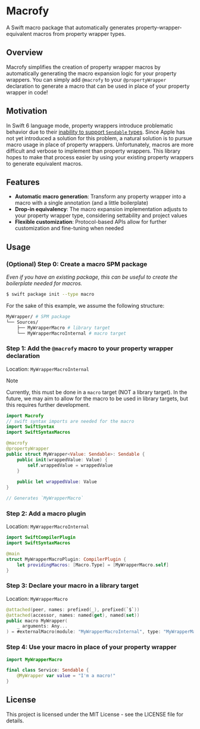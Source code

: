 # Macrofy

A Swift macro package that automatically generates property-wrapper-equivalent macros from property wrapper types.

## Overview

Macrofy simplifies the creation of property wrapper macros by automatically generating the macro expansion logic for your property wrappers.
You can simply add `@macrofy` to your `@propertyWrapper` declaration to generate a macro that can be used in place of your property wrapper in code!

## Motivation

In Swift 6 language mode, property wrappers introduce problematic behavior due to their [inability to support `Sendable` types](https://forums.swift.org/t/property-wrappers-in-sendable-classes/77535).
Since Apple has not yet introduced a solution for this problem, a natural solution is to pursue macro usage in place of property wrappers.
Unfortunately, macros are more difficult and verbose to implement than property wrappers.
This library hopes to make that process easier by using your existing property wrappers to generate equivalent macros.

## Features

- **Automatic macro generation**: Transform any property wrapper into a macro with a single annotation (and a little boilerplate)
- **Drop-in equivalency**: The macro expansion implementation adjusts to your property wrapper type, considering settability and project values
- **Flexible customization**: Protocol-based APIs allow for further customization and fine-tuning when needed

## Usage

### (Optional) Step 0: Create a macro SPM package

_Even if you have an existing package, this can be useful to create the boilerplate needed for macros._

```sh
$ swift package init --type macro
```

For the sake of this example, we assume the following structure:
```sh
MyWrapper/ # SPM package
└── Sources/
    ├── MyWrapperMacro # library target
    └── MyWrapperMacroInternal # macro target
```

### Step 1: Add the `@macrofy` macro to your property wrapper declaration

Location: `MyWrapperMacroInternal`

> [!NOTE]  
> Currently, this must be done in a `macro` target (NOT a library target).
> In the future, we may aim to allow for the macro to be used in library targets, but this requires further development.

```swift
import Macrofy
// swift syntax imports are needed for the macro
import SwiftSyntax
import SwiftSyntaxMacros

@macrofy
@propertyWrapper
public struct MyWrapper<Value: Sendable>: Sendable {
    public init(wrappedValue: Value) {
        self.wrappedValue = wrappedValue
    }
    
    public let wrappedValue: Value
}

// Generates `MyWrapperMacro`
```

### Step 2: Add a macro plugin

Location: `MyWrapperMacroInternal`

```swift
import SwiftCompilerPlugin
import SwiftSyntaxMacros

@main
struct MyWrapperMacroPlugin: CompilerPlugin {
    let providingMacros: [Macro.Type] = [MyWrapperMacro.self]
}
```

### Step 3: Declare your macro in a library target

Location: `MyWrapperMacro`

```swift
@attached(peer, names: prefixed(_), prefixed(`$`))
@attached(accessor, names: named(get), named(set))
public macro MyWrapper(
    _ arguments: Any...
) = #externalMacro(module: "MyWrapperMacroInternal", type: "MyWrapperMacro")
```

### Step 4: Use your macro in place of your property wrapper

```swift
import MyWrapperMacro

final class Service: Sendable {
    @MyWrapper var value = "I'm a macro!"
}
```

## License

This project is licensed under the MIT License - see the LICENSE file for details.
